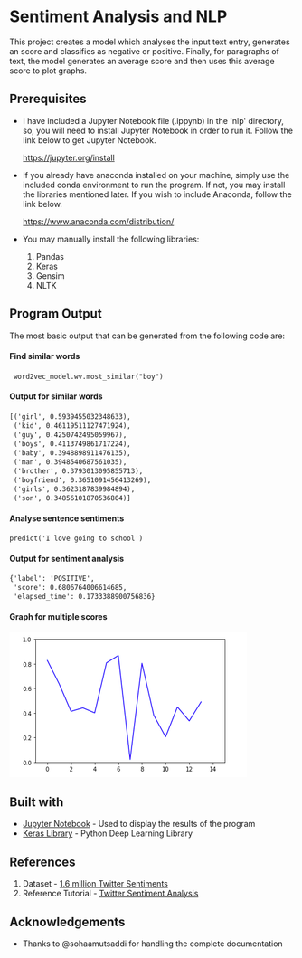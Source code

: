 # Sentiment Analysis and NLP #

This project creates a model which analyses the input text entry, generates an score and classifies as negative or positive. Finally, for paragraphs of text, the model generates an average score and then uses this average score to plot graphs.

## Prerequisites ##

* I have included a Jupyter Notebook file (.ippynb) in the 'nlp' directory, so, you will need to install Jupyter Notebook in order to run it. Follow the link below to get Jupyter Notebook.

    https://jupyter.org/install 

* If you already have anaconda installed on your machine, simply use the included conda environment to run the program. If not, you may install the libraries mentioned later. If you wish to include Anaconda, follow the link below.
    
    https://www.anaconda.com/distribution/
    
* You may manually install the following libraries:
    1. Pandas
    2. Keras
    3. Gensim
    4. NLTK
    
## Program Output ##

The most basic output that can be generated from the following code are:

#### Find similar words ####
<pre><code> word2vec_model.wv.most_similar("boy")
</code></pre>

#### Output for similar words ####
<pre><code>[('girl', 0.5939455032348633),
 ('kid', 0.46119511127471924),
 ('guy', 0.4250742495059967),
 ('boys', 0.4113749861717224),
 ('baby', 0.3948898911476135),
 ('man', 0.3948540687561035),
 ('brother', 0.3793013095855713),
 ('boyfriend', 0.3651091456413269),
 ('girls', 0.3623187839984894),
 ('son', 0.34856101870536804)]</code></pre>
 
 #### Analyse sentence sentiments ####
 <pre><code>predict('I love going to school')</code></pre>
 
  #### Output for sentiment analysis ####
 <pre><code>{'label': 'POSITIVE',
 'score': 0.6806764006614685,
 'elapsed_time': 0.1733388900756836}</code></pre>
 
 #### Graph for multiple scores ####
 ![](./images/graph.png)
 
 
 ## Built with ##
 
 * [Jupyter Notebook](https://jupyter.org) - Used to display the results of the program
 * [Keras Library](http://keras.io) - Python Deep Learning Library 
 
  ## References ##
  
  1. Dataset - [1.6 million Twitter Sentiments](https://www.kaggle.com/kazanova/sentiment140 )
  2. Reference Tutorial - [Twitter Sentiment Analysis](https://www.kaggle.com/paoloripamonti/twitter-sentiment-analysis/comments)
 
 ## Acknowledgements ##
 
 * Thanks to @sohaamutsaddi for handling the complete documentation
 
